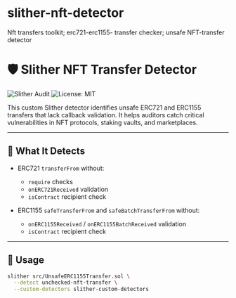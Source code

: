 # slither-nft-detector
Nft transfers toolkit; erc721-erc1155- transfer checker; unsafe NFT-transfer detector

# 🛡️ Slither NFT Transfer Detector

![Slither Audit](https://github.com/9hostguard/slither-nft-detector/actions/workflows/slither.yml/badge.svg)
![License: MIT](https://img.shields.io/badge/License-MIT-yellow.svg)

This custom Slither detector identifies unsafe ERC721 and ERC1155 transfers that lack callback validation. It helps auditors catch critical vulnerabilities in NFT protocols, staking vaults, and marketplaces.

---

## 🚨 What It Detects

- ERC721 `transferFrom` without:
  - `require` checks
  - `onERC721Received` validation
  - `isContract` recipient check

- ERC1155 `safeTransferFrom` and `safeBatchTransferFrom` without:
  - `onERC1155Received` / `onERC1155BatchReceived` validation
  - `isContract` recipient check

---

## 🧪 Usage

```bash
slither src/UnsafeERC1155Transfer.sol \
  --detect unchecked-nft-transfer \
  --custom-detectors slither-custom-detectors
```